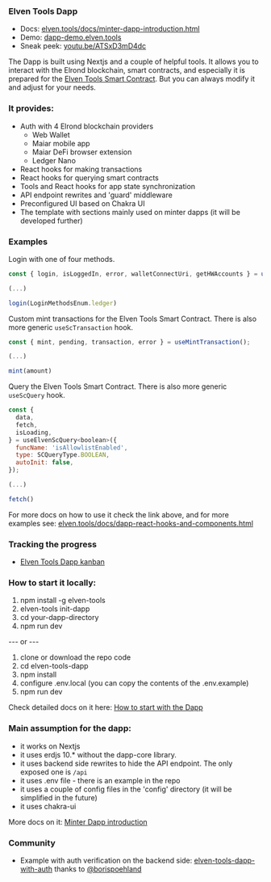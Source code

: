 ### Elven Tools Dapp

- Docs: [elven.tools/docs/minter-dapp-introduction.html](https://www.elven.tools/docs/minter-dapp-introduction.html)
- Demo: [dapp-demo.elven.tools](https://dapp-demo.elven.tools)
- Sneak peek: [youtu.be/ATSxD3mD4dc](https://youtu.be/ATSxD3mD4dc)

The Dapp is built using Nextjs and a couple of helpful tools. It allows you to interact with the Elrond blockchain, smart contracts, and especially it is prepared for the [Elven Tools Smart Contract](https://github.com/ElvenTools/elven-nft-minter-sc). But you can always modify it and adjust for your needs.

### It provides:
- Auth with 4 Elrond blockchain providers
  - Web Wallet
  - Maiar mobile app
  - Maiar DeFi browser extension
  - Ledger Nano
- React hooks for making transactions
- React hooks for querying smart contracts
- Tools and React hooks for app state synchronization
- API endpoint rewrites and 'guard' middleware
- Preconfigured UI based on Chakra UI
- The template with sections mainly used on minter dapps (it will be developed further)

### Examples

Login with one of four methods.
```jsx
const { login, isLoggedIn, error, walletConnectUri, getHWAccounts } = useLogin();

(...)

login(LoginMethodsEnum.ledger)
```

Custom mint transactions for the Elven Tools Smart Contract. There is also more generic `useScTransaction` hook.
```jsx
const { mint, pending, transaction, error } = useMintTransaction();

(...)

mint(amount)
```

Query the Elven Tools Smart Contract. There is also more generic `useScQuery` hook.
```jsx
const {
  data,
  fetch,
  isLoading,
} = useElvenScQuery<boolean>({
  funcName: 'isAllowlistEnabled',
  type: SCQueryType.BOOLEAN,
  autoInit: false,
});

(...)

fetch()
```

For more docs on how to use it check the link above, and for more examples see: [elven.tools/docs/dapp-react-hooks-and-components.html](https://elven.tools/docs/dapp-react-hooks-and-components.html)

### Tracking the progress

- [Elven Tools Dapp kanban](https://github.com/orgs/ElvenTools/projects/2)

### How to start it locally:
1. npm install -g elven-tools
2. elven-tools init-dapp
3. cd your-dapp-directory
5. npm run dev

--- or ---

1. clone or download the repo code
2. cd elven-tools-dapp
3. npm install
4. configure .env.local (you can copy the contents of the .env.example)
6. npm run dev

Check detailed docs on it here: [How to start with the Dapp](https://www.elven.tools/docs/how-to-start-with-the-dapp.html)

### Main assumption for the dapp:
- it works on Nextjs
- it uses erdjs 10.* without the dapp-core library.
- it uses backend side rewrites to hide the API endpoint. The only exposed one is `/api`
- it uses .env file - there is an example in the repo
- it uses a couple of config files in the 'config' directory (it will be simplified in the future)
- it uses chakra-ui

More docs on it: [Minter Dapp introduction](https://www.elven.tools/docs/minter-dapp-introduction.html)

### Community

- Example with auth verification on the backend side: [elven-tools-dapp-with-auth](https://github.com/borispoehland/elven-tools-dapp-with-auth) thanks to [@borispoehland](https://github.com/borispoehland)
